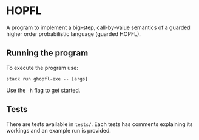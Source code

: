 # HOPFL
A program to implement a big-step, call-by-value semantics of a guarded higher order probabilistic language (guarded HOPFL).

## Running the program
To execute the program use:
```
stack run ghopfl-exe -- [args]
```
Use the `-h` flag to get started.

## Tests
There are tests available in `tests/`. Each tests has comments explaining its workings and an example run is provided.
